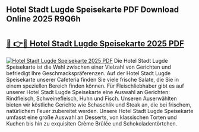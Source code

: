 ## Hotel Stadt Lugde Speisekarte PDF Download Online 2025 R9Q6h

# <h2><a href="http://gccdjb.nevu.top/?p=Hotel+Stadt+Lugde+Speisekarte">🔗 👉🔴 Hotel Stadt Lugde Speisekarte 2025 PDF</a></h2>

[![Hotel Stadt Lugde Speisekarte 2025 PDF](https://i.imgur.com/dBaPXMq.png)](http://gccdjb.nevu.top/?p=Hotel+Stadt+Lugde+Speisekarte)
Die Hotel Stadt Lugde Speisekarte ist die Wahl zwischen einer Vielzahl von Gerichten und befriedigt Ihre Geschmackspräferenzen. Auf der Hotel Stadt Lugde Speisekarte unserer Cafeteria finden Sie viele frische Salate, die Sie in einem speziellen Bereich finden können. Für Fleischliebhaber gibt es auf unserer Hotel Stadt Lugde Speisekarte eine Auswahl an Gerichten: Rindfleisch, Schweinefleisch, Huhn und Fisch. Unseren Auserwählten bieten wir köstliche Gerichte wie Schaschlik und Steak an, die bei frischem, natürlichem Feuer zubereitet werden. Unsere Hotel Stadt Lugde Speisekarte umfasst eine große Auswahl an Desserts, von klassischen Torten und Kuchen bis hin zu exquisiten Crème Brûlée und Schokoladentörtchen.

